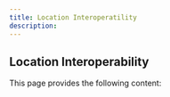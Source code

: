 ```yaml
---
title: Location Interoperatility
description:
---
```

## Location Interoperability
This page provides the following content: